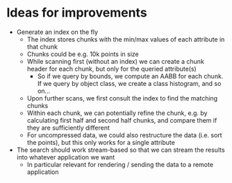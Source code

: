 # Ideas for improvements

- Generate an index on the fly
    - The index stores chunks with the min/max values of each attribute in that chunk
    - Chunks could be e.g. 10k points in size
    - While scanning first (without an index) we can create a chunk header for each chunk, but only for the queried attribute(s)
        - So if we query by bounds, we compute an AABB for each chunk. If we query by object class, we create a class histogram, and so on...
    - Upon further scans, we first consult the index to find the matching chunks
    - Within each chunk, we can potentially refine the chunk, e.g. by calculating first half and second half chunks, and compare them if they are sufficiently different
    - For uncompressed data, we could also restructure the data (i.e. sort the points), but this only works for a single attribute
- The search should work stream-based so that we can stream the results into whatever application we want
    - In particular relevant for rendering / sending the data to a remote application